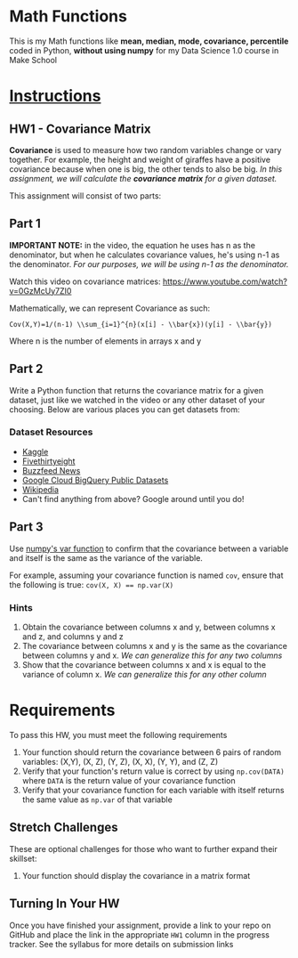 # Math Functions
This is my Math functions like __mean, median, mode, covariance, percentile__ coded in Python, __without using numpy__ for my Data Science 1.0 course in Make School


# [Instructions](https://github.com/Make-School-Courses/QL-1.1/blob/master/Assignments/HW1.ipynb)
## HW1 - Covariance Matrix
**Covariance** is used to measure how two random variables change or vary together. For example, the height and weight of giraffes have a positive covariance because when one is big, the other tends to also be big.
_In this assignment, we will calculate the **covariance matrix** for a given dataset._
    
This assignment will consist of two parts:

## Part 1

**IMPORTANT NOTE:** in the video, the equation he uses has n as the denominator, but when he calculates covariance values, he's using n-1 as the denominator. _For our purposes, we will be using n-1 as the denominator._

Watch this video on covariance matrices: https://www.youtube.com/watch?v=0GzMcUy7ZI0

Mathematically, we can represent Covariance as such:

`Cov(X,Y)=1/(n-1) \\sum_{i=1}^{n}(x[i] - \\bar{x})(y[i] - \\bar{y})`

Where n is the number of elements in arrays x and y

## Part 2

Write a Python function that returns the covariance matrix for a given dataset, just like we watched in the video or any other dataset of your choosing. Below are various places you can get datasets from:

### Dataset Resources

- [Kaggle](https://www.kaggle.com/datasets)
- [Fivethirtyeight](https://github.com/fivethirtyeight/data)
- [Buzzfeed News](https://github.com/BuzzFeedNews/everything)
- [Google Cloud BigQuery Public Datasets](https://cloud.google.com/bigquery/public-data/)
- [Wikipedia](https://en.wikipedia.org/wiki/Wikipedia:Database_download)
- Can't find anything from above? Google around until you do!

## Part 3

Use [numpy's var function](https://docs.scipy.org/doc/numpy/reference/generated/numpy.var.html) to confirm that the covariance between a variable and itself is the same as the variance of the variable.

For example, assuming your covariance function is named `cov`, ensure that the following is true: 
`cov(X, X) == np.var(X)`

### Hints

1. Obtain the covariance between columns x and y, between columns x and z, and columns y and z
1. The covariance between columns x and y is the same as the covariance between columns y and x. _We can generalize this for any two columns_
1. Show that the covariance between columns x and x is equal to the variance of column x. _We can generalize this for any other column_

# Requirements

To pass this HW, you must meet the following requirements

1. Your function should return the covariance between 6 pairs of random variables: (X,Y), (X, Z), (Y, Z), (X, X), (Y, Y), and (Z, Z)
1. Verify that your function's return value is correct by using `np.cov(DATA)` where `DATA` is the return value of your covariance function
1. Verify that your covariance function for each variable with itself returns the same value as `np.var` of that variable

## Stretch Challenges

These are optional challenges for those who want to further expand their skillset:

1. Your function should display the covariance in a matrix format

## Turning In Your HW

Once you have finished your assignment, provide a link to your repo on GitHub and place the link in the appropriate `HW1` column in the progress tracker. See the syllabus for more details on submission links